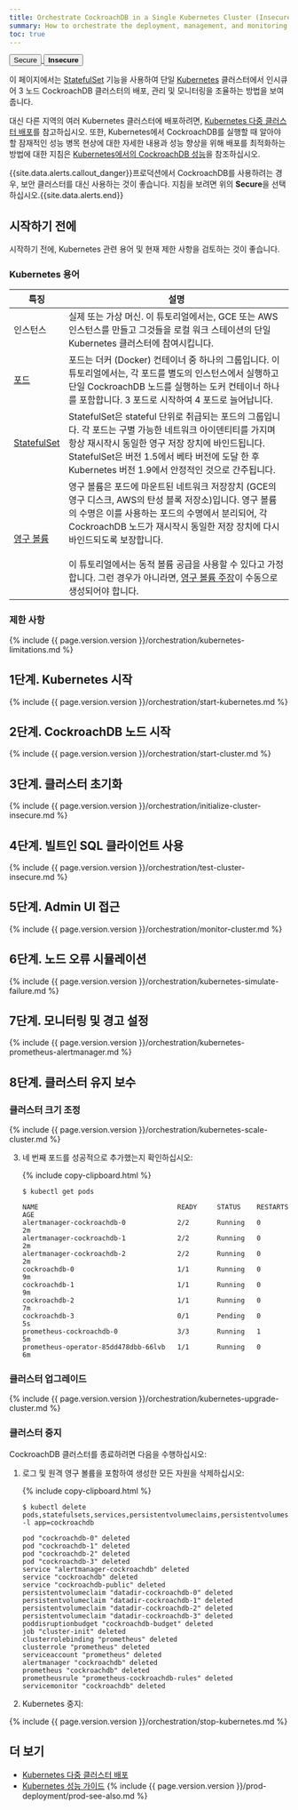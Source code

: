 ```yaml
---
title: Orchestrate CockroachDB in a Single Kubernetes Cluster (Insecure)
summary: How to orchestrate the deployment, management, and monitoring of an insecure 3-node CockroachDB cluster with Kubernetes.
toc: true
---
```


<div class="filters filters-big clearfix">
  <a href="orchestrate-cockroachdb-with-kubernetes.html"><button class="filter-button">Secure</button>
  <button class="filter-button current"><strong>Insecure</strong></button></a>
</div>

이 페이지에서는 [StatefulSet](http://kubernetes.io/) 기능을 사용하여 단일 [Kubernetes](http://kubernetes.io/docs/concepts/abstractions/controllers/statefulsets/) 클러스터에서 인시큐어 3 노드 CockroachDB 클러스터의 배포, 관리 및 모니터링을 조율하는 방법을 보여줍니다. 

 
대신 다른 지역의 여러 Kubernetes 클러스터에 배포하려면, [Kubernetes 다중 클러스터 배포](orchestrate-cockroachdb-with-kubernetes-multi-cluster.html)를 참고하십시오. 또한, Kubernetes에서 CockroachDB를 실행할 때 알아야 할 잠재적인 성능 병목 현상에 대한 자세한 내용과 성능 향상을 위해 배포를 최적화하는 방법에 대한 지침은 [Kubernetes에서의 CockroachDB 성능](kubernetes-performance.html)을 참조하십시오.

{{site.data.alerts.callout_danger}}프로덕션에서 CockroachDB를 사용하려는 경우, 보안 클러스터를 대신 사용하는 것이 좋습니다. 지침을 보려면 위의 <strong>Secure</strong>을 선택하십시오.{{site.data.alerts.end}}

## 시작하기 전에

시작하기 전에, Kubernetes 관련 용어 및 현재 제한 사항을 검토하는 것이 좋습니다.

### Kubernetes 용어

특징 | 설명
--------|------------
인스턴스 | 실제 또는 가상 머신. 이 튜토리얼에서는, GCE 또는 AWS 인스턴스를 만들고 그것들을 로컬 워크 스테이션의 단일 Kubernetes 클러스터에 참여시킵니다.
[포드](http://kubernetes.io/docs/user-guide/pods/) | 포드는 더커 (Docker) 컨테이너 중 하나의 그룹입니다. 이 튜토리얼에서는, 각 포드를 별도의 인스턴스에서 실행하고 단일 CockroachDB 노드를 실행하는 도커 컨테이너 하나를 포함합니다. 3 포드로 시작하여 4 포드로 늘어납니다.
[StatefulSet](http://kubernetes.io/docs/concepts/abstractions/controllers/statefulsets/) | StatefulSet은 stateful 단위로 취급되는 포드의 그룹입니다. 각 포드는 구별 가능한 네트워크 아이덴티티를 가지며 항상 재시작시 동일한 영구 저장 장치에 바인드됩니다. StatefulSet은 버전 1.5에서 베타 버전에 도달 한 후 Kubernetes 버전 1.9에서 안정적인 것으로 간주됩니다.
[영구 볼륨](http://kubernetes.io/docs/user-guide/persistent-volumes/) | 영구 볼륨은 포드에 마운트된 네트워크 저장장치 (GCE의 영구 디스크, AWS의 탄성 블록 저장소)입니다. 영구 볼륨의 수명은 이를 사용하는 포드의 수명에서 분리되어, 각 CockroachDB 노드가 재시작시 동일한 저장 장치에 다시 바인드되도록 보장합니다.<br><br>이 튜토리얼에서는 동적 볼륨 공급을 사용할 수 있다고 가정합니다. 그런 경우가 아니라면, [영구 볼륨 주장](http://kubernetes.io/docs/user-guide/persistent-volumes/#persistentvolumeclaims)이 수동으로 생성되어야 합니다. 

### 제한 사항

{% include {{ page.version.version }}/orchestration/kubernetes-limitations.md %}

## 1단계. Kubernetes 시작

{% include {{ page.version.version }}/orchestration/start-kubernetes.md %}

## 2단계. CockroachDB 노드 시작

{% include {{ page.version.version }}/orchestration/start-cluster.md %}

## 3단계. 클러스터 초기화

{% include {{ page.version.version }}/orchestration/initialize-cluster-insecure.md %}

## 4단계. 빌트인 SQL 클라이언트 사용

{% include {{ page.version.version }}/orchestration/test-cluster-insecure.md %}

## 5단계. Admin UI 접근

{% include {{ page.version.version }}/orchestration/monitor-cluster.md %}

## 6단계. 노드 오류 시뮬레이션

{% include {{ page.version.version }}/orchestration/kubernetes-simulate-failure.md %}

## 7단계. 모니터링 및 경고 설정

{% include {{ page.version.version }}/orchestration/kubernetes-prometheus-alertmanager.md %}

## 8단계. 클러스터 유지 보수

### 클러스터 크기 조정

{% include {{ page.version.version }}/orchestration/kubernetes-scale-cluster.md %}

3. 네 번째 포드를 성공적으로 추가했는지 확인하십시오:

    {% include copy-clipboard.html %}
    ~~~ shell
    $ kubectl get pods
    ~~~

    ~~~
    NAME                                   READY     STATUS    RESTARTS   AGE
    alertmanager-cockroachdb-0             2/2       Running   0          2m
    alertmanager-cockroachdb-1             2/2       Running   0          2m
    alertmanager-cockroachdb-2             2/2       Running   0          2m
    cockroachdb-0                          1/1       Running   0          9m
    cockroachdb-1                          1/1       Running   0          9m
    cockroachdb-2                          1/1       Running   0          7m
    cockroachdb-3                          0/1       Pending   0          5s
    prometheus-cockroachdb-0               3/3       Running   1          5m
    prometheus-operator-85dd478dbb-66lvb   1/1       Running   0          6m
    ~~~

### 클러스터 업그레이드

{% include {{ page.version.version }}/orchestration/kubernetes-upgrade-cluster.md %}

### 클러스터 중지

CockroachDB 클러스터를 종료하려면 다음을 수행하십시오:

1. 로그 및 원격 영구 볼륨을 포함하여 생성한 모든 자원을 삭제하십시오:

    {% include copy-clipboard.html %}
    ~~~ shell
    $ kubectl delete pods,statefulsets,services,persistentvolumeclaims,persistentvolumes,poddisruptionbudget,jobs,rolebinding,clusterrolebinding,role,clusterrole,serviceaccount,alertmanager,prometheus,prometheusrule,serviceMonitor -l app=cockroachdb
    ~~~

    ~~~
    pod "cockroachdb-0" deleted
    pod "cockroachdb-1" deleted
    pod "cockroachdb-2" deleted
    pod "cockroachdb-3" deleted
    service "alertmanager-cockroachdb" deleted
    service "cockroachdb" deleted
    service "cockroachdb-public" deleted
    persistentvolumeclaim "datadir-cockroachdb-0" deleted
    persistentvolumeclaim "datadir-cockroachdb-1" deleted
    persistentvolumeclaim "datadir-cockroachdb-2" deleted
    persistentvolumeclaim "datadir-cockroachdb-3" deleted
    poddisruptionbudget "cockroachdb-budget" deleted
    job "cluster-init" deleted
    clusterrolebinding "prometheus" deleted
    clusterrole "prometheus" deleted
    serviceaccount "prometheus" deleted
    alertmanager "cockroachdb" deleted
    prometheus "cockroachdb" deleted
    prometheusrule "prometheus-cockroachdb-rules" deleted
    servicemonitor "cockroachdb" deleted
    ~~~

2. Kubernetes 중지:

{% include {{ page.version.version }}/orchestration/stop-kubernetes.md %}

## 더 보기

- [Kubernetes 다중 클러스터 배포](orchestrate-cockroachdb-with-kubernetes-multi-cluster.html)
- [Kubernetes 성능 가이드](kubernetes-performance.html)
{% include {{ page.version.version }}/prod-deployment/prod-see-also.md %}
